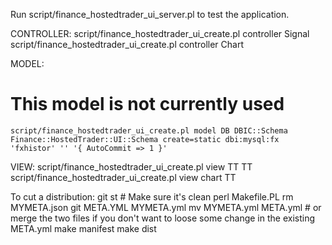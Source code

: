 Run script/finance_hostedtrader_ui_server.pl to test the application.





CONTROLLER:
    script/finance_hostedtrader_ui_create.pl controller Signal
    script/finance_hostedtrader_ui_create.pl controller Chart


MODEL:
# This model is not currently used
    script/finance_hostedtrader_ui_create.pl model DB DBIC::Schema Finance::HostedTrader::UI::Schema create=static dbi:mysql:fx 'fxhistor' '' '{ AutoCommit => 1 }'


VIEW:
    script/finance_hostedtrader_ui_create.pl view TT TT
    script/finance_hostedtrader_ui_create.pl view chart TT


To cut a distribution:
    git st # Make sure it's clean
    perl Makefile.PL
    rm MYMETA.json
    git META.YML MYMETA.yml
    mv MYMETA.yml META.yml  # or merge the two files if you don't want to loose some change in the existing META.yml
    make manifest
    make dist
